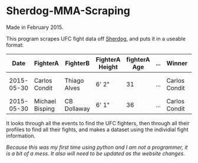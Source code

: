 # Sherdog-MMA-Scraping

Made in February 2015.

This program scrapes UFC fight data off [Sherdog](http://www.sherdog.com/), and puts it in a useable format:

|Date|FighterA|FighterB|FighterA Height|fighterA Age|...|Winner|Method| 
|----------|----------------|-------------|-----|----|------|------------|------------------------|
|2015-05-30|Carlos Condit|Thiago Alves |6' 2"| 31 |...|Carlos Condit| TKO - Doctor's Stoppage|
|2015-05-30|Michael Bisping|CB Dollaway |6' 1"| 36 |...|Carlos Condit|Decision - Unanimous|

It looks through all the events to find the UFC fighters, then through all their profiles to find all their fights, and makes a dataset using the individial fight information.

*Because this was my first time using python and I am not a programmer, it is a bit of a mess. It also will need to be updated as the website changes.*




